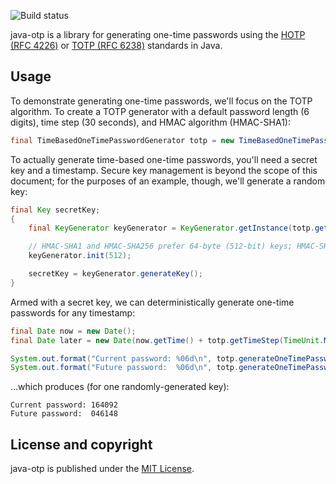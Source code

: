 ![Build status](https://travis-ci.org/jchambers/java-otp.svg?branch=master)

java-otp is a library for generating one-time passwords using the [HOTP (RFC 4226)](https://tools.ietf.org/html/rfc4226) or [TOTP (RFC 6238)](https://tools.ietf.org/html/rfc6238) standards in Java.

## Usage

To demonstrate generating one-time passwords, we'll focus on the TOTP algorithm. To create a TOTP generator with a default password length (6 digits), time step (30 seconds), and HMAC algorithm (HMAC-SHA1):

```java
final TimeBasedOneTimePasswordGenerator totp = new TimeBasedOneTimePasswordGenerator();
```

To actually generate time-based one-time passwords, you'll need a secret key and a timestamp. Secure key management is beyond the scope of this document; for the purposes of an example, though, we'll generate a random key:

```java
final Key secretKey;
{
    final KeyGenerator keyGenerator = KeyGenerator.getInstance(totp.getAlgorithm());

    // HMAC-SHA1 and HMAC-SHA256 prefer 64-byte (512-bit) keys; HMAC-SHA512 prefers 128-byte (1024-bit) keys
    keyGenerator.init(512);

    secretKey = keyGenerator.generateKey();
}
```

Armed with a secret key, we can deterministically generate one-time passwords for any timestamp:

```java
final Date now = new Date();
final Date later = new Date(now.getTime() + totp.getTimeStep(TimeUnit.MILLISECONDS));

System.out.format("Current password: %06d\n", totp.generateOneTimePassword(secretKey, now));
System.out.format("Future password:  %06d\n", totp.generateOneTimePassword(secretKey, later));
```

…which produces (for one randomly-generated key):

```
Current password: 164092
Future password:  046148
```

## License and copyright

java-otp is published under the [MIT License](https://opensource.org/licenses/MIT).
